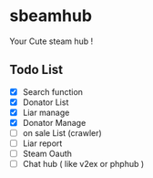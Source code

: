 # sbeamhub

Your Cute steam hub !


## Todo List

- [X] Search function
- [X] Donator List
- [X] Liar manage
- [X] Donator Manage
- [ ] on sale List (crawler)
- [ ] Liar report
- [ ] Steam Oauth
- [ ] Chat hub ( like v2ex or phphub )
